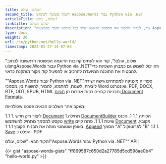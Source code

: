 ```yaml
---
title: שלום, עולם!
second_title: דוגמה פשוטה לשימוש Aspose.Words עבור Python via .NET
articleTitle: שלום, עולם!
linktitle: שלום העולם
description: "צור, לערוך ולחסוך את המסמך הראשון שלך בכל פורמט נתמך באמצעות Aspose.Words עבור Python via .NET לחוות את הפשטות והכוח שלה Python."
type: docs
weight: 20
url: /he/python-net/hello-world/
timestamp: 2024-01-27-14-07-04
---
```


"שלום, עולם!", קוד הוא לעתים קרובות הדוגמה הפשוטה הראשונה לכתוב uisngAspose.Words עבור Python via .NET"וזה יכול לשמש גם כמבחן השפיות כדי להבטיח את התוכנה המיועדת להרכיב או להפעיל קוד מקור מותקנת כראוי.

""Aspose.Words עבור Python via .NET"ספרייה מעניקה למפתחים גישה ישירה ליצירת, לשנות, להתמזג, להמיר, להשוות בין מסמכי Word ואינטרנט. PDF, DOCX, RTF, ODT, EPUB, HTML ותבניות קבצים רבות אחרות הן [תגיות Document Formats](/words/he/python-net/supported-document-formats/).

להיותlow code מעקב אחר השלבים הבאים:

1.1 1. ליצור ריק חדש [Document](https://reference.aspose.com/words/python-net/aspose.words/document/)
1.תחילה [DocumentBuilder](https://reference.aspose.com/words/python-net/aspose.words/documentbuilder/) הכיתה
1.1 1. הכנס טקסט למסמך מתחיל להשתמש [write](https://reference.aspose.com/words/python-net/aspose.words/documentbuilder/write/) שיטת
1.1 1. פתח קיים [Document](https://reference.aspose.com/words/python-net/aspose.words/document/) מקובץ. באופן אוטומטי מזהה את תבנית הקובץ
1.1 1. [Append](https://reference.aspose.com/words/python-net/aspose.words/document/append_document/) מסמך "A" לפרוטוקול "B"
1.1 1. [Save](https://reference.aspose.com/words/python-net/aspose.words/document/save/) הפלט כ- PDF

הקוד הבא: "שלום, עולם!"Aspose.Words עבור Python via .NET"" API:

{{< gist "aspose-words-gists" "ff869587c650d2a27785d5cd598ae0b4" "hello-world.py" >}}
